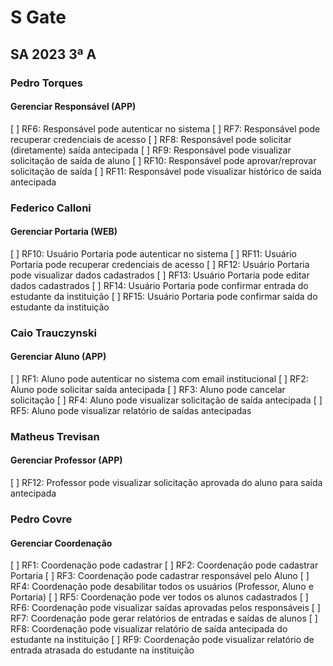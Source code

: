 # S Gate
## SA 2023 3ª A


### Pedro Torques
#### Gerenciar Responsável (APP)
[ ] RF6: Responsável pode autenticar no sistema
[ ] RF7: Responsável pode recuperar credenciais de acesso
[ ] RF8: Responsável pode solicitar (diretamente) saída antecipada
[ ] RF9: Responsável pode visualizar solicitação de saída de aluno
[ ] RF10: Responsável pode aprovar/reprovar solicitação de saída
[ ] RF11: Responsável pode visualizar histórico de saída antecipada

### Federico Calloni
#### Gerenciar Portaria (WEB)
[ ] RF10: Usuário Portaria pode autenticar no sistema
[ ] RF11: Usuário Portaria pode recuperar credenciais de acesso
[ ] RF12: Usuário Portaria pode visualizar dados cadastrados
[ ] RF13: Usuário Portaria pode editar dados cadastrados
[ ] RF14: Usuário Portaria pode confirmar entrada do estudante da instituição
[ ] RF15: Usuário Portaria pode confirmar saída do estudante da instituição

### Caio Trauczynski
#### Gerenciar Aluno (APP)
[ ] RF1: Aluno pode autenticar no sistema com email institucional
[ ] RF2: Aluno pode solicitar saída antecipada
[ ] RF3: Aluno pode cancelar solicitação
[ ] RF4: Aluno pode visualizar solicitação de saída antecipada
[ ] RF5: Aluno pode visualizar relatório de saídas antecipadas

### Matheus Trevisan
#### Gerenciar Professor (APP)
[ ] RF12: Professor pode visualizar solicitação aprovada do aluno para saída antecipada

### Pedro Covre 
#### Gerenciar Coordenação
[ ] RF1: Coordenação pode cadastrar
[ ] RF2: Coordenação pode cadastrar Portaria
[ ] RF3: Coordenação pode cadastrar responsável pelo Aluno
[ ] RF4: Coordenação pode desabilitar todos os usuários (Professor, Aluno e Portaria)
[ ] RF5: Coordenação pode ver todos os alunos cadastrados
[ ] RF6: Coordenação pode visualizar saídas aprovadas pelos responsáveis
[ ] RF7: Coordenação pode gerar relatórios de entradas e saídas de alunos
[ ] RF8: Coordenação pode visualizar relatório de saída antecipada do estudante na instituição
[ ] RF9: Coordenação pode visualizar relatório de entrada atrasada do estudante na instituição
